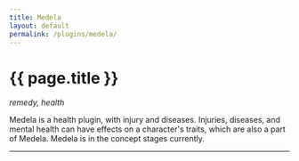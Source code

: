 ```yaml
---
title: Medela
layout: default
permalink: /plugins/medela/
---
```


# {{ page.title }}

_remedy, health_

Medela is a health plugin, with injury and diseases. Injuries, diseases, and mental health can have effects on a character's traits, which are also a part of Medela. Medela is in the concept stages currently.

-----
